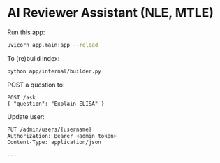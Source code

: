 # AI Reviewer Assistant (NLE, MTLE)

Run this app:

```bash
uvicorn app.main:app --reload
```

To (re)build index:
```bash
python app/internal/builder.py
```

POST a question to:
```http
POST /ask
{ "question": "Explain ELISA" }
```

Update user:
```bash
PUT /admin/users/{username}
Authorization: Bearer <admin_token>
Content-Type: application/json

---